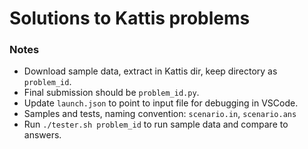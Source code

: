 # Solutions to Kattis problems

### Notes
- Download sample data, extract in Kattis dir, keep directory as `problem_id`.
- Final submission should be `problem_id.py`.
- Update `launch.json` to point to input file for debugging in VSCode.
- Samples and tests, naming convention: `scenario.in`, `scenario.ans`
- Run `./tester.sh problem_id` to run sample data and compare to answers.
